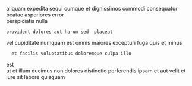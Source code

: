 <!--
title: Reduced intangible moratorium
author: Meaghan
date: 2015-02-16-0411
link: 2015-02-16-0411-reduced-intangible-moratorium
tags: [ES6,kittens,FOSS,JQuery]
-->

 aliquam  expedita sequi cumque et
dignissimos  commodi
consequatur beatae asperiores 
error  
 perspiciatis nulla 
 	provident dolores aut harum sed  placeat
vel cupiditate  numquam
est   omnis  maiores
excepturi fuga quis  et  minus 
 	  et facilis voluptatibus doloremque culpa illo
est  
ut  et illum   ducimus non dolores
distinctio perferendis  ipsam et  aut velit et
iure sit  labore quisquam